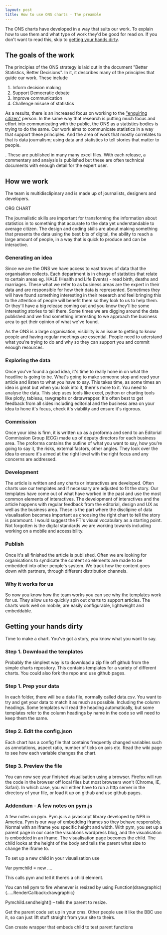 ```yaml
---
layout: post
title: How to use ONS charts - The preamble
---
```



The ONS charts have developed in a way that suits our work. To explain how to use them and what type of work they'd be good for read on. If you don't want to read this, skip to [getting your hands dirty](\#handsdirty).

## The goals of the work

The principles of the ONS strategy is laid out in the document "Better Statistics, Better Decisions". In it, it describes many of the principles that guide our work. These include

1. Inform decision making
2. Support Democratic debate
3. Improve communication
4. Challenge misuse of statistics

As a results, there is an increased focus on working to the ["enquiring citizen"](https://digitalblog.ons.gov.uk/2014/04/02/the-persona-touch/) person. In the same way that research is putting much focus and effort into communicating with the public, the ONS as a statistics bodies is trying to do the same. Our work aims to communicate statistics in a way that support these principles. And the area of work that mostly correlates to that is data journalism; using data and statistics to tell stories that matter to people.

. These are published in many many excel files. With each release, a commentary and analysis is published but these are often technical documents with enough detail for the expert user. 

## How we work

The team is multidisclipinary and is made up of journalists, designers and developers. 

ORG CHART

The journalistic skills are important for transforming the information about statistics in to something that accurate to the data yet understandable to average citizen. The design and coding skills are about making something that presents the data using the best bits of digital, the ability to reach a large amount of people, in a way that is quick to produce and can be interactive.  



### Generating an idea

Since we are the ONS we have access to vast troves of data that the organisation collects. Each department is in charge of statistics that relate to certain areas eg. HALE (Health and Life Events) - read birth, deaths and marriages. These what we refer to as business areas are the expert in their data and are responsible for how their data is represented. Sometimes they will have found something interesting in their research and feel bringing this to the attention of people will benefit them so they look to us to help them. Or they'll have a big release coming out and you know they'll be some interesting stories to tell there. Some times we are digging around the data published and we find something interesting to we approach the business area to get their opinion of what we've found. 

As the ONS is a large organisation, visibility is an issue to getting to know people and having regular meetings are essential. People need to uderstand what you're trying to do and why so they can support you and commit enough resources. 

### Exploring the data

Once you've found a good idea, it's time to really hone in on what the headline is going to be. What's going to make someone stop and read your article and listen to what you have to say. This takes time, as some times an idea is great but when you look into it, there's more to it. You need to analyse the data. This step uses tools like excel, python or charting tools like plotly, tableau, rawgraphs or datawrapper. It's often best to get feedback from all sides including editorial and the business area on your idea to hone it's focus, check it's viability and ensure it's rigorous. 

### Commission

Once your idea is firm, it is written up as a proforma and send to an Editorial Commission Group (ECG) made up of deputy directors for each business area. The proforma contains the outline of what you want to say, how you're going to say it, the risks, external factors, other angles. They look over the idea to ensure it's aimed at the right level with the right focus and any concerns are addressed. 

### Development

The article is written and any charts or interactives are developed. Often charts use our templates and if necessary are adjusted to fit the story. Our templates have come out of what have worked in the past and use the most common elements of interactives. The development of interactives and the article happens with regular feedback from the editorial, design and UX as well as the business area. These is the part where the disclipine of data visualisation becomes important as choosing the right chart to tell the story is paramount. I would suggest the FT's visual vocabulary as a starting point. Not forgotten is the digital standards we are working towards including working on a mobile and accessibility. 

 ### Publish

Once it's all finished the article is published. Often we are looking for organisations to syndicate the content so elements are made to be embedded into other people's system. We track how the content goes down with partners, through different distribution channels. 

### Why it works for us

So now you know how the team works you can see why the templates work for us. They allow us to quickly spin out charts to support articles. The charts work well on mobile, are easily configurable, lightweight and embeddable. 

## Getting your hands dirty

Time to make a chart. You've got a story, you know what you want to say.

### Step 1. Download the templates

Probably the simplest way is to download a zip file off github from the simple charts repository.  This contains templates for a variety of different charts. You could also fork the repo and use github pages.

### Step 1. Prep your data

In each folder, there will be a data file, normally called data.csv. You want to try and get your data to match it as much as possible. Including the column headings. Some templates will read the heading automatically, but some templates refer to the column headings by name in the code so will need to keep them the same. 

### Step 2. Edit the config.json

Each chart has a config file that contains frequently changed variables such as annotations, aspect ratio, number of ticks on axis etc. Read the wiki page to see how each variable changes the chart.

### Step 3. Preview the file

You can now see your finished visualisation using a browser. Firefox will run the code in the browser off local files but most browsers won't (Chrome, IE, Safari). In which case, you will either have to run a http server in the directory of your file, or load it up on github and use github pages. 

### Addendum - A few notes on pym.js

A few notes on pym. Pym.js is a javascript library developed by NPR in America. Pym is our way of embedding iframes so they behave responsibly. Normal with an iframe you specific height and width. With pym, you set up a parent page in our case the visual.ons wordpress blog, and the visualisation is embedded in an iframe. The visualisation page becomes the child. The child looks at the height of the body and tells the parent what size to change the iframe to. 

To set up a new child in your visualisation use

Var pymchild = new ….

This calls pym and tell it there’s a child element.

You can tell pym to fire whenever is resized by using
Function(drawgraphic){…..RenderCallback:drawgraphic}

Pymchild.sendheight() – tells the parent to resize.

Get the parent code set up in your cms. Other people use it like the BBC use it, so can just lift stuff straight from your site to theirs.

Can create wrapper that embeds child to test parent functions


